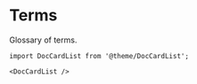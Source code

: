 # Terms

Glossary of terms.

```mdx-code-block
import DocCardList from '@theme/DocCardList';

<DocCardList />
```

